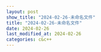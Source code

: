 ```yaml
---
layout: post
show_title: "2024-02-26-未命名文件"
title: "2024-02-26-未命名文件"
date: 2024-02-26
last_modified_at: 2024-02-26
categories: c&c++
---
```



<!--more-->
